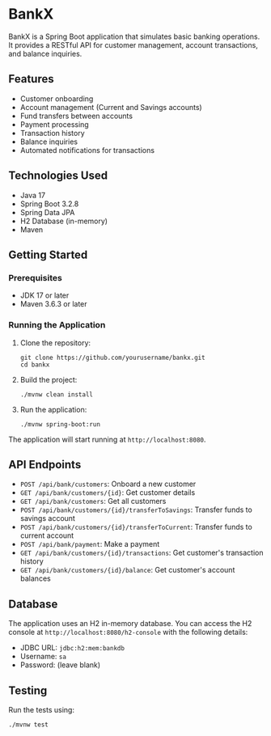 # BankX

BankX is a Spring Boot application that simulates basic banking operations. It provides a RESTful API for customer management, account transactions, and balance inquiries.

## Features

- Customer onboarding
- Account management (Current and Savings accounts)
- Fund transfers between accounts
- Payment processing
- Transaction history
- Balance inquiries
- Automated notifications for transactions

## Technologies Used

- Java 17
- Spring Boot 3.2.8
- Spring Data JPA
- H2 Database (in-memory)
- Maven

## Getting Started

### Prerequisites

- JDK 17 or later
- Maven 3.6.3 or later

### Running the Application

1. Clone the repository:
   ```
   git clone https://github.com/yourusername/bankx.git
   cd bankx
   ```

2. Build the project:
   ```
   ./mvnw clean install
   ```

3. Run the application:
   ```
   ./mvnw spring-boot:run
   ```

The application will start running at `http://localhost:8080`.

## API Endpoints

- `POST /api/bank/customers`: Onboard a new customer
- `GET /api/bank/customers/{id}`: Get customer details
- `GET /api/bank/customers`: Get all customers
- `POST /api/bank/customers/{id}/transferToSavings`: Transfer funds to savings account
- `POST /api/bank/customers/{id}/transferToCurrent`: Transfer funds to current account
- `POST /api/bank/payment`: Make a payment
- `GET /api/bank/customers/{id}/transactions`: Get customer's transaction history
- `GET /api/bank/customers/{id}/balance`: Get customer's account balances

## Database

The application uses an H2 in-memory database. You can access the H2 console at `http://localhost:8080/h2-console` with the following details:

- JDBC URL: `jdbc:h2:mem:bankdb`
- Username: `sa`
- Password: (leave blank)

## Testing

Run the tests using:

```
./mvnw test
```

